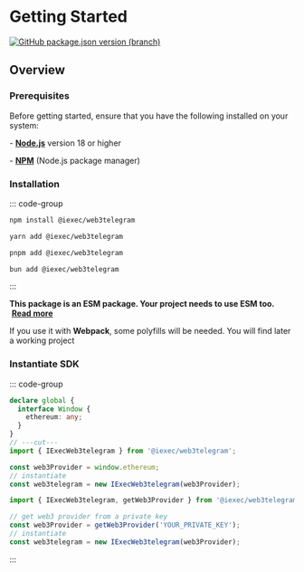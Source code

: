 # Getting Started

[![GitHub package.json version (branch)](https://img.shields.io/github/package-json/v/iExecBlockchainComputing/web3telegram-sdk?color=green)](https://github.com/iExecBlockchainComputing/web3telegram-sdk)

## Overview

### Prerequisites

Before getting started, ensure that you have the following installed on your
system:

\- [**Node.js**](https://nodejs.org/en/) version 18 or higher

\- [**NPM**](https://docs.npmjs.com/) (Node.js package manager)

### Installation

::: code-group

```sh [npm]
npm install @iexec/web3telegram
```

```sh [yarn]
yarn add @iexec/web3telegram
```

```sh [pnpm]
pnpm add @iexec/web3telegram
```

```sh [bun]
bun add @iexec/web3telegram
```

:::

**This package is an ESM package. Your project needs to use ESM too.**
&nbsp;[**Read more**](https://gist.github.com/sindresorhus/a39789f98801d908bbc7ff3ecc99d99c)

If you use it with **Webpack**, some polyfills will be needed. You will find
later a working project

### Instantiate SDK

::: code-group

```ts twoslash [Browser]
declare global {
  interface Window {
    ethereum: any;
  }
}
// ---cut---
import { IExecWeb3telegram } from '@iexec/web3telegram';

const web3Provider = window.ethereum;
// instantiate
const web3telegram = new IExecWeb3telegram(web3Provider);
```

```ts twoslash [NodeJS]
import { IExecWeb3telegram, getWeb3Provider } from '@iexec/web3telegram';

// get web3 provider from a private key
const web3Provider = getWeb3Provider('YOUR_PRIVATE_KEY');
// instantiate
const web3telegram = new IExecWeb3telegram(web3Provider);
```

:::

<!-- ## Sandbox

<a href="https://codesandbox.io/p/github/iExecBlockchainComputing/web3mail-sandbox/main?file=/src/web3mail/web3mail.tsx:1,1&preventWorkspaceRedirect=true" target="_blank" rel="noreferrer" class="link-as-block">
 ⚡Work in progress⚡ 
  <!-- ⚡&nbsp;Code Sandbox  -->
<!-- </a>

Corresponding GitHub repository:

<a href="https://github.com/iExecBlockchainComputing/web3Mail-sandbox" target="_blank" rel="noreferrer" class="link-as-block">
  <!-- 🔎 &nbsp;GitHub repository sandbox  -->
 <!--🔎Work in progress🔎
</a> -->
